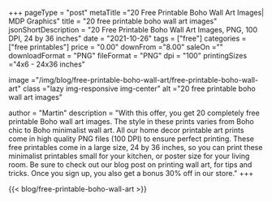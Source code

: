 +++
pageType = "post"
metaTitle ="20 Free Printable Boho Wall Art Images| MDP Graphics"
title = "20 free printable boho wall art images"
jsonShortDescription = "20 Free Printable Boho Wall Art Images, PNG, 100 DPI, 24 by 36 inches"
date = "2021-10-26"
tags = ["free"]
categories = ["free printables"]
price = "0.00"
downFrom ="8.00"
saleOn =""
downloadFormat = "PNG"
fileFormat = "PNG"
dpi = "100"
printingSizes ="4x6 - 24x36 inches"

image ="/img/blog/free-printable-boho-wall-art/free-printable-boho-wall-art"
class ="lazy img-responsive img-center"
alt ="20 free printable boho wall art images"

author = "Martin"
description = "With this offer, you get 20 completely free printable Boho wall art images. The style in these prints varies from Boho chic to Boho minimalist wall art.  All our home decor printable art prints come in high quality PNG files (100 DPI) to ensure perfect printing. These free printables come in a large size, 24 by 36 inches, so you can print these minimalist printables small for your kitchen, or poster size for your living room. Be sure to check out our blog post on printing wall art, for tips and tricks. Once you sign up, you also get a bonus 30% off in our store."
+++


{{< blog/free-printable-boho-wall-art >}}
